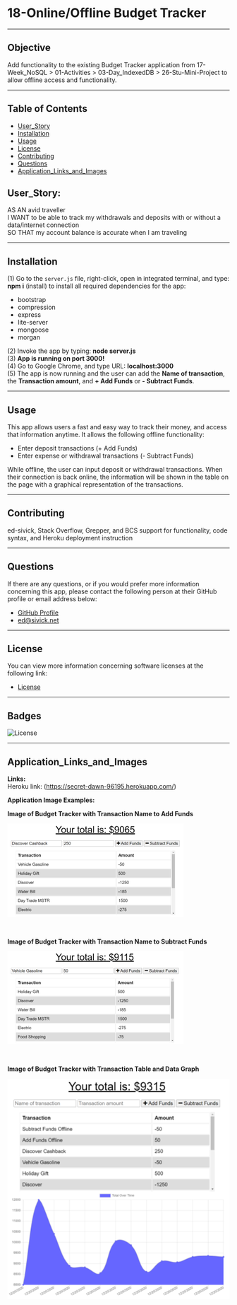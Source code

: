 # 18-Online/Offline Budget Tracker
___
## Objective
Add functionality to the existing Budget Tracker application from 17-Week_NoSQL > 01-Activities > 03-Day_IndexedDB > 26-Stu-Mini-Project to allow offline access and functionality.
___
## Table of Contents
* [User_Story](#user_story)
* [Installation](#installation)
* [Usage](#usage)
* [License](#license)
* [Contributing](#contributing)
* [Questions](#questions)
* [Application_Links_and_Images](#application_links_and_images)
## User_Story:
AS AN avid traveller  
I WANT to be able to track my withdrawals and deposits with or without a data/internet connection   
SO THAT my account balance is accurate when I am traveling  
___
## Installation
(1) Go to the `server.js` file, right-click, open in integrated terminal, and type: **npm i** (install) to install all required dependencies for the app:   
   - bootstrap
   - compression
   - express
   - lite-server
   - mongoose
   - morgan  

(2) Invoke the app by typing: **node server.js**    
(3) **App is running on port 3000!**   
(4) Go to Google Chrome, and type URL: **localhost:3000**   
(5) The app is now running and the user can add the **Name of transaction**, the **Transaction amount**, and **+ Add Funds** or **- Subtract Funds**.  
   
_____
## Usage
This app allows users a fast and easy way to track their money, and access that information anytime. It allows the following offline functionality:
- Enter deposit transactions (+ Add Funds)
- Enter expense or withdrawal transactions (- Subtract Funds)

While offline, the user can input deposit or withdrawal transactions. When their connection is back online, the information will be shown in the table on the page with a graphical representation of the transactions.

_____
## Contributing
ed-sivick, Stack Overflow, Grepper, and BCS support for functionality, code syntax, and Heroku deployment instruction
_____
## Questions
If there are any questions, or if you would prefer more information concerning this app,
please contact the following person at their GitHub profile or email address below:

* [GitHub Profile](https://github.com/ed-sivick)
* ed@sivick.net
_____
## License
You can view more information concerning software licenses at the following link:

* [License](https://opensource.org/licenses/MIT)
_____
## Badges
![License](https://img.shields.io/badge/License-MIT-blue.svg "License Badge")
___
## Application_Links_and_Images  
**Links:**  
Heroku link: (https://secret-dawn-96195.herokuapp.com/)   

**Application Image Examples:** 
<p><strong>Image of Budget Tracker with Transaction Name to Add Funds</strong></p>
<p align="left">
  <img src="public/images/budgetadd1.png" width="400" title="Image of Budget Tracker with Transaction Name to Add Funds" alt="Image of Budget Tracker with Transaction Name to Add Funds">
  </p><br>

<p><strong>Image of Budget Tracker with Transaction Name to Subtract Funds</strong></p>
<p align="left">
  <img src="public/images/budgetsub1.png" width="400" title="Image of Budget Tracker with Transaction Name to Subtract Funds" alt="Image of Budget Tracker with Transaction Name to Subtract Funds">
  </p><br>
  
<p><strong>Image of Budget Tracker with Transaction Table and Data Graph</strong></p>
<p align="left">
  <img src="public/images/budget1.png" width="800" title="Image of Budget Tracker with Transaction Table and Data Graph" alt="Image of Budget Tracker with Transaction Table and Data Graph">
  </p><br>